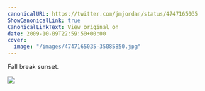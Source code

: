 ```yaml
---
canonicalURL: https://twitter.com/jmjordan/status/4747165035
ShowCanonicalLink: true
CanonicalLinkText: View original on
date: 2009-10-09T22:59:50+00:00
cover:
  image: "/images/4747165035-35085850.jpg"
---
```

Fall break sunset.  

![](/images/4747165035-35085850.jpg)